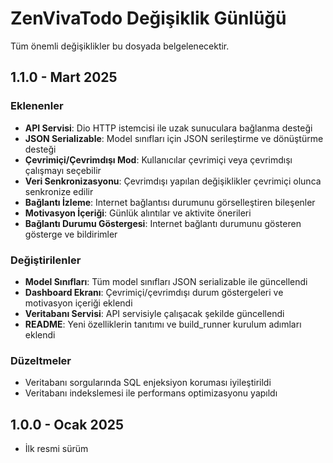 # ZenVivaTodo Değişiklik Günlüğü

Tüm önemli değişiklikler bu dosyada belgelenecektir.

## 1.1.0 - Mart 2025

### Eklenenler
- **API Servisi**: Dio HTTP istemcisi ile uzak sunuculara bağlanma desteği
- **JSON Serializable**: Model sınıfları için JSON serileştirme ve dönüştürme desteği
- **Çevrimiçi/Çevrimdışı Mod**: Kullanıcılar çevrimiçi veya çevrimdışı çalışmayı seçebilir
- **Veri Senkronizasyonu**: Çevrimdışı yapılan değişiklikler çevrimiçi olunca senkronize edilir
- **Bağlantı İzleme**: Internet bağlantısı durumunu görselleştiren bileşenler
- **Motivasyon İçeriği**: Günlük alıntılar ve aktivite önerileri
- **Bağlantı Durumu Göstergesi**: Internet bağlantı durumunu gösteren gösterge ve bildirimler

### Değiştirilenler
- **Model Sınıfları**: Tüm model sınıfları JSON serializable ile güncellendi
- **Dashboard Ekranı**: Çevrimiçi/çevrimdışı durum göstergeleri ve motivasyon içeriği eklendi
- **Veritabanı Servisi**: API servisiyle çalışacak şekilde güncellendi
- **README**: Yeni özelliklerin tanıtımı ve build_runner kurulum adımları eklendi

### Düzeltmeler
- Veritabanı sorgularında SQL enjeksiyon koruması iyileştirildi
- Veritabanı indekslemesi ile performans optimizasyonu yapıldı

## 1.0.0 - Ocak 2025

- İlk resmi sürüm
